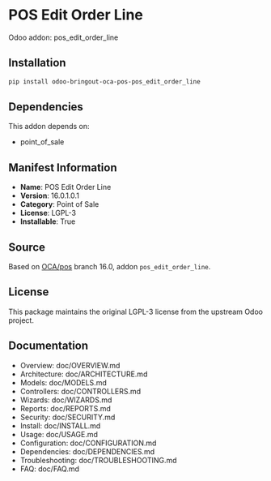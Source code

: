 # POS Edit Order Line

Odoo addon: pos_edit_order_line

## Installation

```bash
pip install odoo-bringout-oca-pos-pos_edit_order_line
```

## Dependencies

This addon depends on:
- point_of_sale

## Manifest Information

- **Name**: POS Edit Order Line
- **Version**: 16.0.1.0.1
- **Category**: Point of Sale
- **License**: LGPL-3
- **Installable**: True

## Source

Based on [OCA/pos](https://github.com/OCA/pos) branch 16.0, addon `pos_edit_order_line`.

## License

This package maintains the original LGPL-3 license from the upstream Odoo project.

## Documentation

- Overview: doc/OVERVIEW.md
- Architecture: doc/ARCHITECTURE.md
- Models: doc/MODELS.md
- Controllers: doc/CONTROLLERS.md
- Wizards: doc/WIZARDS.md
- Reports: doc/REPORTS.md
- Security: doc/SECURITY.md
- Install: doc/INSTALL.md
- Usage: doc/USAGE.md
- Configuration: doc/CONFIGURATION.md
- Dependencies: doc/DEPENDENCIES.md
- Troubleshooting: doc/TROUBLESHOOTING.md
- FAQ: doc/FAQ.md
